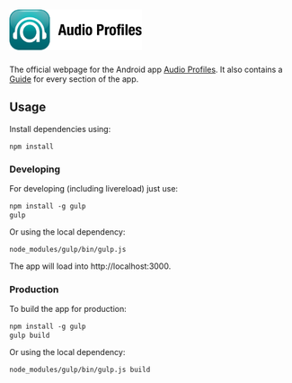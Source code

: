 # <img src="logo.png" width="236" height="72" />

The official webpage for the Android app [Audio Profiles](https://audioprofiles.herokuapp.com/). It also contains a [Guide](https://audioprofiles.herokuapp.com/guide/) for every section of the app.

## Usage
Install dependencies using:

```
npm install
```

### Developing

For developing (including livereload) just use:

```
npm install -g gulp
gulp
```

Or using the local dependency:

```
node_modules/gulp/bin/gulp.js
```

The app will load into http://localhost:3000.

### Production 

To build the app for production:

```
npm install -g gulp
gulp build
```

Or using the local dependency:

```
node_modules/gulp/bin/gulp.js build
```